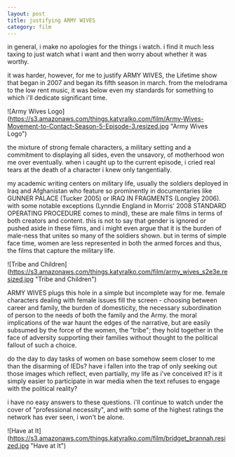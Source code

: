```yaml
---
layout: post
title: justifying ARMY WIVES
category: film
---
```

in general, i make no apologies for the things i watch. i find it much less taxing to just watch what i want and then worry about whether it was worthy.

it was harder, however, for me to justify ARMY WIVES, the Lifetime show that began in 2007 and began its fifth season in march. from the melodrama to the low rent music, it was below even my standards for something to which i'll dedicate significant time.

![Army Wives Logo] (https://s3.amazonaws.com/things.katyralko.com/film/Army-Wives-Movement-to-Contact-Season-5-Episode-3.resized.jpg "Army Wives Logo")

the mixture of strong female characters, a military setting and a commitment to displaying all sides, even the unsavory, of motherhood won me over eventually. when i caught up to the current episode, i cried real tears at the death of a character i knew only tangentially. 

my academic writing centers on military life, usually the soldiers deployed in Iraq and Afghanistan who feature so prominently in documentaries like GUNNER PALACE (Tucker 2005) or IRAQ IN FRAGMENTS (Longley 2006). with some notable exceptions (Lynndie England in Morris' 2008 STANDARD OPERATING PROCEDURE comes to mind), these are male films in terms of both creators and content. this is not to say that gender is ignored or pushed aside in these films, and i might even argue that it is the burden of male-ness that unites so many of the soldiers shown. but in terms of simple face time, women are less represented in both the armed forces and thus, the films that capture the military life. 

![Tribe and Children] (https://s3.amazonaws.com/things.katyralko.com/film/army_wives_s2e3e.resized.jpg "Tribe and Children")

ARMY WIVES plugs this hole in a simple but incomplete way for me. female characters dealing with female issues fill the screen - choosing between career and family, the burden of domesticity, the necessary subordination of person to the needs of both the family and the Army. the moral implications of the war haunt the edges of the narrative, but are easily subsumed by the force of the women, the "tribe"; they hold together in the face of adversity supporting their families without thought to the political fallout of such a choice.

do the day to day tasks of women on base somehow seem closer to me than the disarming of IEDs? have i fallen into the trap of only seeking out those images which reflect, even partially, my life as i've conceived it? is it simply easier to participate in war media when the text refuses to engage with the political reality? 

i have no easy answers to these questions. i'll continue to watch under the cover of "professional necessity", and with some of the highest ratings the network has ever seen, i won't be alone. 

![Have at It] (https://s3.amazonaws.com/things.katyralko.com/film/bridget_brannah.resized.jpg "Have at It")
